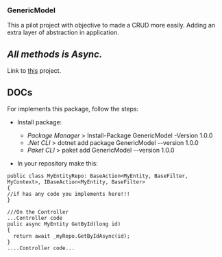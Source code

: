 ### GenericModel
This a pilot project with objective to made a CRUD more easily. Adding an extra layer of abstraction in application. 
## *All methods is Async.*

Link to [this](https://www.nuget.org/packages/GenericModel/1.0.0) project.


## DOCs

For implements this package, follow the steps:

- Install package:
  * *Package Manager* > Install-Package GenericModel -Version 1.0.0
  * *.Net CLI* > dotnet add package GenericModel --version 1.0.0 
  * *Paket CLI* > paket add GenericModel --version 1.0.0 
  
- In your repository make this:
  
```
public class MyEntityRepo: BaseAction<MyEntity, BaseFilter, MyContext>, IBaseAction<MyEntity, BaseFilter>
{
//if has any code you implements here!!!
}

///On the Controller
...Controller code
pulic async MyEntity GetById(long id)
{
  return await _myRepo.GetByIdAsync(id);
}
....Controller code...
```
